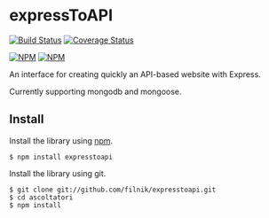 expressToAPI
================

[![Build Status](https://travis-ci.org/filnik/expresstoapi.png?branch=master)](https://travis-ci.org/filnik/expresstoapi) [![Coverage Status](https://coveralls.io/repos/filnik/ExpressDirectAPI/badge.png?branch=master)](https://coveralls.io/r/filnik/ExpressDirectAPI?branch=master)

[![NPM](https://nodei.co/npm/expresstoapi.png)](https://nodei.co/npm/expresstoapi/)
[![NPM](https://nodei.co/npm-dl/expresstoapi.png)](https://nodei.co/npm/expresstoapi/)

An interface for creating quickly an API-based website with Express.

Currently supporting mongodb and mongoose.


## Install

Install the library using [npm](http://npmjs.org/).

```
$ npm install expresstoapi
```

Install the library using git.

```
$ git clone git://github.com/filnik/expresstoapi.git
$ cd ascoltatori
$ npm install
```